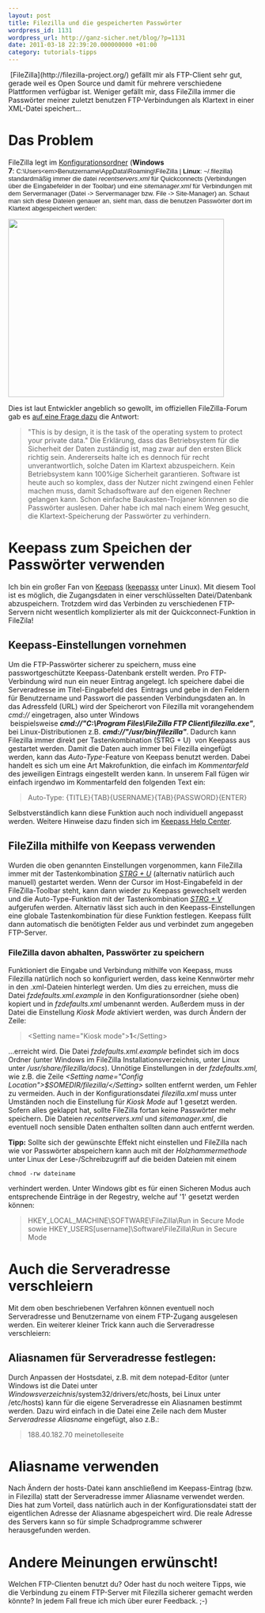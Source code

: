 ```yaml
---
layout: post
title: Filezilla und die gespeicherten Passwörter
wordpress_id: 1131
wordpress_url: http://ganz-sicher.net/blog/?p=1131
date: 2011-03-18 22:39:20.000000000 +01:00
category: tutorials-tipps
---
```

<img class="lefticon" src="{{site.baseurl}}/wp-content/uploads/filezilla.png" alt="" />
[FileZilla](http://filezilla-project.org/) gefällt mir als FTP-Client sehr gut, gerade weil es Open Source und damit für mehrere verschiedene Plattformen verfügbar ist. Weniger gefällt mir, dass FileZilla immer die Passwörter meiner zuletzt benutzen FTP-Verbindungen als Klartext in einer XML-Datei speichert...
<!--more-->

Das Problem
===========
FileZilla legt im <span style="text-decoration: underline;">Konfigurationsordner</span> (<strong>Windows 7</strong>: <span style="font-family: arial, sans-serif; line-height: 15px; font-size: small;">C:\Users\<em>Benutzername</em>\AppData\Roaming\FileZilla | <strong>Linux</strong>: ~/.filezilla) standardmäßig immer die datei <em>recentservers.xml</em> für Quickconnects (Verbindungen über die Eingabefelder in der Toolbar) und eine <em>sitemanager.xml</em> für Verbindungen mit dem Servermanager (Datei -&gt; Servermanager bzw. File -&gt; Site-Manager) an. Schaut man sich diese Dateien genauer an, sieht man, dass die benutzen Passwörter dort im Klartext abgespeichert werden:</span>

<img class="borderimg" src="{{site.baseurl}}/wp-content/uploads/sitemanager-xml.gif" alt="" width="436" height="360" />

Dies ist laut Entwickler angeblich so gewollt, im offiziellen FileZilla-Forum gab es <a href="http://forum.filezilla-project.org/viewtopic.php?f=2&amp;t=7800">auf eine Frage dazu</a> die Antwort:
> "This is by design, it is the task of the operating system to protect your private data."
Die Erklärung, dass das Betriebsystem für die Sicherheit der Daten zuständig ist, mag zwar auf den ersten Blick richtig sein. Andererseits halte ich es dennoch für recht unverantwortlich, solche Daten im Klartext abzuspeichern. Kein Betriebsystem kann 100%ige Sicherheit garantieren. Software ist heute auch so komplex, dass der Nutzer nicht zwingend einen Fehler machen muss, damit Schadsoftware auf den eigenen Rechner gelangen kann. Schon einfache Baukasten-Trojaner könnnen so die Passwörter auslesen. Daher habe ich mal nach einem Weg gesucht, die Klartext-Speicherung der Passwörter zu verhindern.

Keepass zum Speichen der Passwörter verwenden
==============================================
Ich bin ein großer Fan von <a href="http://keepass.info/">Keepass</a> (<a href="http://www.keepassx.org/">keepassx</a> unter Linux). Mit diesem Tool ist es möglich, die Zugangsdaten in einer verschlüsselten Datei/Datenbank abzuspeichern. Trotzdem wird das Verbinden zu verschiedenen FTP-Servern nicht wesentlich komplizierter als mit der Quickconnect-Funktion in FileZila!

Keepass-Einstellungen vornehmen
--------------------------------
Um die FTP-Passwörter sicherer zu speichern, muss eine passwortgeschützte Keepass-Datenbank erstellt werden. Pro FTP-Verbindung wird nun ein neuer Eintrag angelegt. Ich speichere dabei die Serveradresse im Titel-Eingabefeld des  Eintrags und gebe in den Feldern für Benutzername und Passwort die passenden Verbindungsdaten an. In das Adressfeld (URL) wird der Speicherort von Filezilla mit vorangehendem <em>cmd://</em> eingetragen, also unter Windows  beispielsweise <strong><em>cmd://"C:\Program Files\FileZilla FTP Client\filezilla.exe"</em></strong>, bei Linux-Distributionen z.B. <em><strong>cmd://"/usr/bin/filezilla"</strong></em>. Dadurch kann Filezilla immer direkt per Tastenkombination (STRG + U)  von Keepass aus gestartet werden.
Damit die Daten auch immer bei Filezilla eingefügt werden, kann das <em>Auto-Type</em>-Feature von Keepass benutzt werden. Dabei handelt es sich um eine Art Makrofunktion, die einfach im <em>Kommentarfeld</em> des jeweiligen Eintrags eingestellt werden kann. In unserem Fall fügen wir einfach irgendwo im Kommentarfeld den folgenden Text ein:
<blockquote>Auto-Type: {TITLE}{TAB}{USERNAME}{TAB}{PASSWORD}{ENTER}</blockquote>
Selbstverständlich kann diese Funktion auch noch individuell angepasst werden. Weitere Hinweise dazu finden sich im <a href="http://keepass.info/help/base/autotype.html">Keepass Help Center</a>.

FileZilla mithilfe von Keepass verwenden
-----------------------------------------
Wurden die oben genannten Einstellungen vorgenommen, kann FileZilla immer mit der Tastenkombination <span style="text-decoration: underline;"><em>STRG + U</em></span> (alternativ natürlich auch manuell) gestartet werden. Wenn der Cursor im Host-Eingabefeld in der FileZilla-Toolbar steht, kann dann wieder zu Keepass gewechselt werden und die Auto-Type-Funktion mit der Tastenkombination <span style="text-decoration: underline;"><em>STRG + V</em></span> aufgerufen werden. Alternativ lässt sich auch in den Keepass-Einstellungen eine globale Tastenkombination für diese Funktion festlegen. Keepass füllt dann automatisch die benötigten Felder aus und verbindet zum angegeben FTP-Server.
<h3>FileZilla davon abhalten, Passwörter zu speichern</h3>
Funktioniert die Eingabe und Verbindung mithilfe von Keepass, muss Filezilla natürlich noch so konfiguriert werden, dass keine Kennwörter mehr in den .xml-Dateien hinterlegt werden. Um dies zu erreichen, muss die Datei <em>fzdefaults.xml.example </em>in den Konfigurationsordner (siehe oben) kopiert und in <em>fzdefaults.xml </em>umbenannt werden. Außerdem muss in der Datei die Einstellung <em>Kiosk Mode</em> aktiviert werden, was durch Ändern der Zeile:
<blockquote>&lt;Setting name="Kiosk mode"&gt;<strong>1</strong>&lt;/Setting&gt;</blockquote>
...erreicht wird. Die Datei <em>fzdefaults.xml.example</em> befindet sich im docs Ordner (unter Windows im FileZilla Installationsverzeichnis, unter Linux unter <em>/usr/share/filezilla/docs</em>). Unnötige Einstellungen in der <em>fzdefaults.xml, </em>wie z.B. die Zeile <em>&lt;Setting name="Config Location"&gt;$SOMEDIR/filezilla/&lt;/Setting&gt; </em>sollten entfernt werden, um Fehler zu vermeiden. Auch in der Konfigurationsdatei <em>filezilla.xml</em> muss unter Umständen noch die Einstellung für <em>Kiosk Mode</em> auf 1 gesetzt werden.
Sofern alles geklappt hat, sollte FileZilla fortan keine Passwörter mehr speichern. Die Dateien <em>recentservers.xml</em> und <em>sitemanager.xml</em>, die eventuell noch sensible Daten enthalten sollten dann auch entfernt werden.

**Tipp:** Sollte sich der gewünschte Effekt nicht einstellen und FileZilla nach wie vor Passwörter abspeichern kann auch mit der <em>Holzhammermethode</em> unter Linux der Lese-/Schreibzugriff auf die beiden Dateien mit einem

	chmod -rw dateiname

verhindert werden. Unter Windows gibt es für einen Sicheren Modus auch entsprechende Einträge in der Regestry, welche auf '1' gesetzt werden können:
> HKEY_LOCAL_MACHINE\SOFTWARE\FileZilla\Run in Secure Mode
sowie
> HKEY_USERS\[username]\Software\FileZilla\Run in Secure Mode

Auch die Serveradresse verschleiern
====================================
Mit dem oben beschriebenen Verfahren können eventuell noch Serveradresse und Benutzername von einem FTP-Zugang ausgelesen werden. Ein weiterer kleiner Trick kann auch die Serveradresse verschleiern:

Aliasnamen für Serveradresse festlegen:
----------------------------------------
Durch Anpassen der Hostsdatei, z.B. mit dem notepad-Editor (unter Windows ist die Datei unter *Windowsverzeichnis*/system32/drivers/etc/hosts, bei Linux unter /etc/hosts) kann für die eigene Serveradresse ein Aliasnamen bestimmt werden. Dazu wird einfach in die Datei eine Zeile nach dem Muster <em>*Serveradresse* Aliasname</em> eingefügt, also z.B.:
> 188.40.182.70 meinetolleseite

Aliasname verwenden
====================
Nach Ändern der hosts-Datei kann anschließend im Keepass-Eintrag (bzw. in Filezilla) statt der Serveradresse immer Aliasname verwendet werden. Dies hat zum Vorteil, dass natürlich auch in der Konfigurationsdatei statt der eigentlichen Adresse der Aliasname abgespeichert wird. Die reale Adresse des Servers kann so für simple Schadprogramme schwerer herausgefunden werden.

Andere Meinungen erwünscht!
============================
Welchen FTP-Clienten benutzt du? Oder hast du noch weitere Tipps, wie die Verbindung zu einem FTP-Server mit Filezilla sicherer gemacht werden könnte? In jedem Fall freue ich mich über eurer Feedback. ;-)
